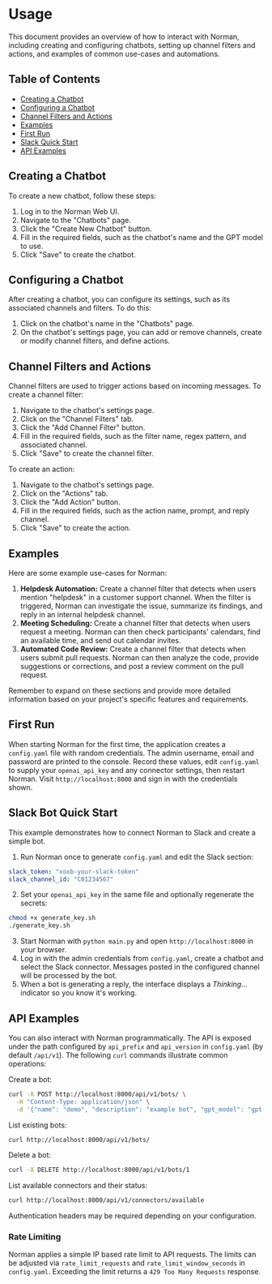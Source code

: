 # Usage

This document provides an overview of how to interact with Norman, including creating and configuring chatbots, setting up channel filters and actions, and examples of common use-cases and automations.

## Table of Contents

- [Creating a Chatbot](#creating-a-chatbot)
- [Configuring a Chatbot](#configuring-a-chatbot)
- [Channel Filters and Actions](#channel-filters-and-actions)
- [Examples](#examples)
- [First Run](#first-run)
- [Slack Quick Start](#slack-bot-quick-start)
- [API Examples](#api-examples)

## Creating a Chatbot

To create a new chatbot, follow these steps:

1. Log in to the Norman Web UI.
2. Navigate to the "Chatbots" page.
3. Click the "Create New Chatbot" button.
4. Fill in the required fields, such as the chatbot's name and the GPT model to use.
5. Click "Save" to create the chatbot.

## Configuring a Chatbot

After creating a chatbot, you can configure its settings, such as its associated channels and filters. To do this:

1. Click on the chatbot's name in the "Chatbots" page.
2. On the chatbot's settings page, you can add or remove channels, create or modify channel filters, and define actions.

## Channel Filters and Actions

Channel filters are used to trigger actions based on incoming messages. To create a channel filter:

1. Navigate to the chatbot's settings page.
2. Click on the "Channel Filters" tab.
3. Click the "Add Channel Filter" button.
4. Fill in the required fields, such as the filter name, regex pattern, and associated channel.
5. Click "Save" to create the channel filter.

To create an action:

1. Navigate to the chatbot's settings page.
2. Click on the "Actions" tab.
3. Click the "Add Action" button.
4. Fill in the required fields, such as the action name, prompt, and reply channel.
5. Click "Save" to create the action.

## Examples

Here are some example use-cases for Norman:

1. **Helpdesk Automation:** Create a channel filter that detects when users mention "helpdesk" in a customer support channel. When the filter is triggered, Norman can investigate the issue, summarize its findings, and reply in an internal helpdesk channel.
2. **Meeting Scheduling:** Create a channel filter that detects when users request a meeting. Norman can then check participants' calendars, find an available time, and send out calendar invites.
3. **Automated Code Review:** Create a channel filter that detects when users submit pull requests. Norman can then analyze the code, provide suggestions or corrections, and post a review comment on the pull request.

Remember to expand on these sections and provide more detailed information based on your project's specific features and requirements.

## First Run

When starting Norman for the first time, the application creates a
`config.yaml` file with random credentials. The admin username, email
and password are printed to the console. Record these values, edit
`config.yaml` to supply your `openai_api_key` and any connector
settings, then restart Norman. Visit `http://localhost:8000` and sign
in with the credentials shown.

## Slack Bot Quick Start

This example demonstrates how to connect Norman to Slack and create a simple bot.

1. Run Norman once to generate `config.yaml` and edit the Slack section:

```yaml
slack_token: "xoxb-your-slack-token"
slack_channel_id: "C01234567"
```

2. Set your `openai_api_key` in the same file and optionally regenerate the secrets:

```bash
chmod +x generate_key.sh
./generate_key.sh
```

3. Start Norman with `python main.py` and open `http://localhost:8000` in your browser.
4. Log in with the admin credentials from `config.yaml`, create a chatbot and select the Slack connector. Messages posted in the configured channel will be processed by the bot.
5. When a bot is generating a reply, the interface displays a *Thinking...* indicator so you know it's working.

## API Examples

You can also interact with Norman programmatically. The API is exposed under the
path configured by `api_prefix` and `api_version` in `config.yaml` (by default
`/api/v1`). The following `curl` commands illustrate common operations:

Create a bot:

```bash
curl -X POST http://localhost:8000/api/v1/bots/ \
  -H "Content-Type: application/json" \
  -d '{"name": "demo", "description": "example bot", "gpt_model": "gpt-4.1-mini"}'
```

List existing bots:

```bash
curl http://localhost:8000/api/v1/bots/
```

Delete a bot:

```bash
curl -X DELETE http://localhost:8000/api/v1/bots/1
```

List available connectors and their status:

```bash
curl http://localhost:8000/api/v1/connectors/available
```

Authentication headers may be required depending on your configuration.

### Rate Limiting

Norman applies a simple IP based rate limit to API requests. The limits can be
adjusted via `rate_limit_requests` and `rate_limit_window_seconds` in
`config.yaml`. Exceeding the limit returns a `429 Too Many Requests` response.
